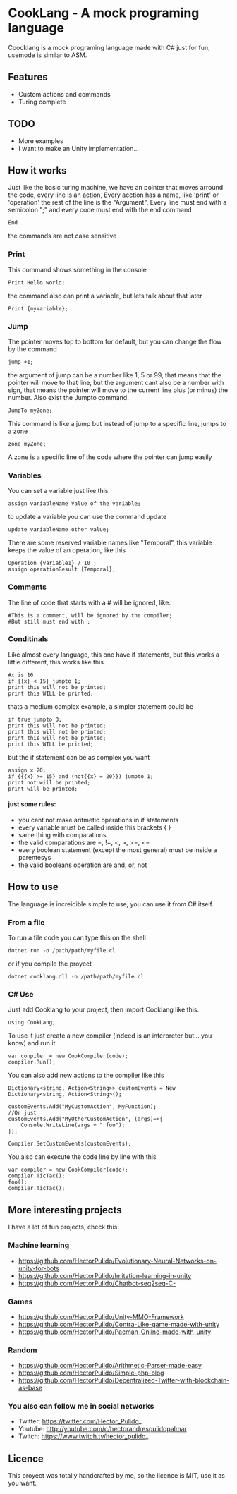 # CookLang - A mock programing language
Coocklang is a mock programing language made with C# just for fun,  usemode is similar to ASM.

## Features
- Custom actions and commands 
- Turing complete 

## TODO
- More examples
- I want to make an Unity implementation...

## How it works
Just like the basic turing machine, we have an pointer that moves arround the code, every line is an action, Every acction has a name, like 'print' or 'operation' the rest of the line is the "Argument". Every line must end with a semicolon ";" and every code must end with the end command
```
End
```
the commands are not case sensitive

### Print
This command shows something in the console
```
Print Hello world;
```
the command also can print a variable, but lets talk about that later
```
Print {myVariable};
```
### Jump
The pointer moves top to bottom for default, but you can change the flow by the command 
```
jump +1;
```
the argument of jump can be a number like 1, 5 or 99, that means that the pointer will move to that line, but the argument cant also be a number with sign, that means the pointer will move to the current line plus (or minus) the number.
Also exist the Jumpto command.
```
JumpTo myZone;
```
This command is like a jump but instead of jump to a specific line, jumps to a zone
```
zone myZone;
```
A zone is a specific line of the code where the pointer can jump easily

### Variables
You can set a variable just like this
```
assign variableName Value of the variable;
```
to update a variable you can use the command update
```
update variableName other value;
```
There are some reserved variable names like "Temporal", this variable keeps the value of an operation, like this
```
Operation {variable1} / 10 ;
assign operationResult {Temporal};
```
### Comments
The line of code that starts with a # will be ignored, like.
```
#This is a comment, will be ignored by the compiler;
#But still must end with ;
```
### Conditinals
Like almost every language, this one have if statements, but this works a little different, this works like this
```
#x is 16
if {{x} < 15} jumpto 1;
print this will not be printed;
print this WILL be printed;
```
thats a medium complex example, a simpler statement could be
```
if true jumpto 3;
print this will not be printed;
print this will not be printed;
print this will not be printed;
print this WILL be printed;
```
but the if statement can be as complex you want
```
assign x 20;
if {{{x} >= 15} and (not{{x} = 20}}) jumpto 1;
print not will be printed;
print will be printed;
```
#### just some rules: 
- you cant not make aritmetic operations in if statements
- every variable must be called inside this brackets { }
- same thing with comparations
- the valid comparations are =, !=, <, >, >=, <=
- every boolean statement (except the most general) must be inside a parentesys
- the valid booleans operation are and, or, not


## How to use
The language is increidible simple to use, you can use it from C# itself.

### From a file
To run a file code you can type this on the shell 
```
dotnet run -o /path/path/myfile.cl
```
or if you compile the proyect
```
dotnet cooklang.dll -o /path/path/myfile.cl
```

### C# Use
Just add Cooklang to your project, then import Cooklang like this.
```Csharp
using CookLang;
```
To use it just create a new compiler (indeed is an interpreter but... you know) and run it.
```Csharp
var conpiler = new CookCompiler(code);
conpiler.Run();
```
You can also add new actions to the compiler like this
```Csharp
Dictionary<string, Action<String>> customEvents = New Dictionary<string, Action<String>();

customEvents.Add("MyCustomAction", MyFunction);
//Or just
customEvents.Add("MyOtherCustomAction", (args)=>{
    Console.WriteLine(args + " foo");
});

Compiler.SetCustomEvents(customEvents);
```

You also can execute the code line by line with this
```Csharp
var compiler = new CookCompiler(code);
compiler.TicTac();
foo();
compiler.TicTac();
```

## More interesting projects
I have a lot of fun projects, check this:
### Machine learning
- https://github.com/HectorPulido/Evolutionary-Neural-Networks-on-unity-for-bots
- https://github.com/HectorPulido/Imitation-learning-in-unity
- https://github.com/HectorPulido/Chatbot-seq2seq-C-

### Games
- https://github.com/HectorPulido/Unity-MMO-Framework
- https://github.com/HectorPulido/Contra-Like-game-made-with-unity
- https://github.com/HectorPulido/Pacman-Online-made-with-unity

### Random
- https://github.com/HectorPulido/Arithmetic-Parser-made-easy
- https://github.com/HectorPulido/Simple-php-blog
- https://github.com/HectorPulido/Decentralized-Twitter-with-blockchain-as-base

### You also can follow me in social networks
- Twitter: https://twitter.com/Hector_Pulido_
- Youtube: http://youtube.com/c/hectorandrespulidopalmar
- Twitch: https://www.twitch.tv/hector_pulido_

## Licence
This proyect was totally handcrafted by me, so the licence is MIT, use it as you want.

